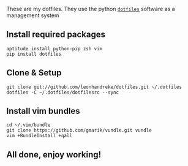 These are my dotfiles. They use the python [`dotfiles`](https://github.com/jbernard/dotfiles/) software as a management system

## Install required packages
	aptitude install python-pip zsh vim
	pip install dotfiles

## Clone & Setup
	git clone git://github.com/leonhandreke/dotfiles.git ~/.dotfiles
	dotfiles -C ~/.dotfiles/dotfilesrc --sync


## Install vim bundles
	cd ~/.vim/bundle
	git clone https://github.com/gmarik/vundle.git vundle
	vim +BundleInstall +qall

## All done, enjoy working!
